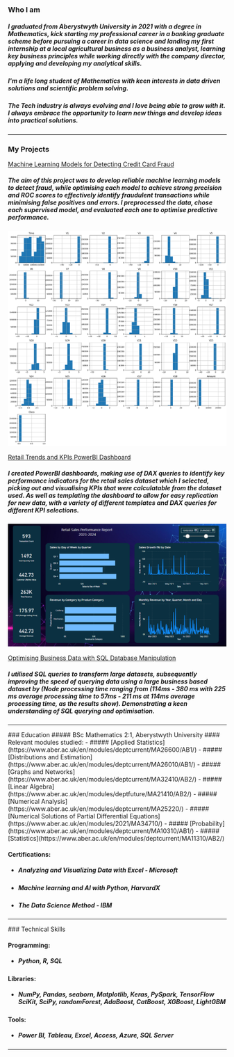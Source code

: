 ### Who I am
##### I graduated from Aberystwyth University in 2021 with a degree in Mathematics, kick starting my professional career in a banking graduate scheme before pursuing a career in data science and landing my first internship at a local agricultural business as a business analyst, learning key business principles while working directly with the company director, applying and developing my analytical skills.
##### I'm a life long student of Mathematics with keen interests in data driven solutions and scientific problem solving.
##### The Tech industry is always evolving and I love being able to grow with it. I always embrace the opportunity to learn new things and develop ideas into practical solutions.

<hr size=20>

### My Projects
[Machine Learning Models for Detecting Credit Card Fraud](https://www.kaggle.com/code/tom1123/machine-learning-models-to-detect-fraud)

##### The aim of this project was to develop reliable machine learning models to detect fraud, while optimising each model to achieve strong precision and ROC scores to effectively identify fraudulent transactions while minimising false positives and errors. I preprocessed the data, chose each supervised model, and evaluated each one to optimise predictive performance. 
![Code](Docs/assets/Classdistribution.png)

[Retail Trends and KPIs PowerBI Dashboard](https://github.com/GHtjm/Retail-Sales-PowerBI)
##### I created PowerBI dashboards, making use of DAX queries to identify key performance indicators for the retail sales dataset which I selected, picking out and visualising KPIs that were calculatable from the dataset used. As well as templating the dashboard    to allow for easy replication for new data, with a variety of different templates and DAX queries for different KPI selections.
![Dashboard](Docs/assets/dashboard.png)

[Optimising Business Data with SQL Database Manipulation](https://github.com/GHtjm/Optimising-Business-Data-with-SQL-Database-Manipulation)
##### I utilised SQL queries to transform large datasets, subsequently improving the speed of querying data using a large business based dataset by (Node processing time ranging from (114ms - 380 ms with 225 ms average processing time to 57ms - 211 ms at 114ms average processing time, as the results show). Demonstrating a keen understanding of SQL querying and optimisation.

<hr size=20>
### Education
##### BSc Mathematics 2:1,  Aberystwyth University
#### Relevant modules studied:
- ##### [Applied Statistics](https://www.aber.ac.uk/en/modules/deptcurrent/MA26600/AB1/)
- ##### [Distributions and Estimation](https://www.aber.ac.uk/en/modules/deptcurrent/MA26010/AB1/)
- ##### [Graphs and Networks](https://www.aber.ac.uk/en/modules/deptcurrent/MA32410/AB2/)
- ##### [Linear Algebra](https://www.aber.ac.uk/en/modules/deptfuture/MA21410/AB2/)
- ##### [Numerical Analysis](https://www.aber.ac.uk/en/modules/deptcurrent/MA25220/)
- ##### [Numerical Solutions of Partial Differential Equations](https://www.aber.ac.uk/en/modules/2021/MA34710/)
- ##### [Probability](https://www.aber.ac.uk/en/modules/deptcurrent/MA10310/AB1/)
- ##### [Statistics](https://www.aber.ac.uk/en/modules/deptcurrent/MA11310/AB2/)


#### Certifications:
- ##### Analyzing and Visualizing Data with Excel - Microsoft
- ##### Machine learning and AI with Python, HarvardX
- ##### The Data Science Method - IBM

<hr size=20>
### Technical Skills

#### Programming: 
- ##### Python, R, SQL 

#### Libraries: 
- ##### NumPy, Pandas, seaborn, Matplotlib, Keras, PySpark, TensorFlow SciKit, SciPy, randomForest, AdaBoost, CatBoost, XGBoost, LightGBM

#### Tools: 
- ##### Power BI, Tableau, Excel, Access, Azure, SQL Server

<hr size=20>


